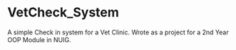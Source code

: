 # VetCheck_System
A simple Check in system for a Vet Clinic. Wrote as a project for a 2nd Year OOP Module in NUIG.
